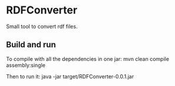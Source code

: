 # RDFConverter

Small tool to convert rdf files.


## Build and run

To compile with all the dependencies in one jar:
mvn clean compile assembly:single

Then to run it:
java -jar target/RDFConverter-0.0.1.jar 



